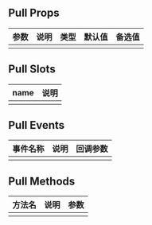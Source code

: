 ## Pull Props

| 参数         |   说明         | 类型     | 默认值      | 备选值            |
| ----------- | ------------- | -------- | --------- | ---------------- |
|             |               |           |          |                  |

## Pull Slots

|   name  |      说明       |
|  ------  |    ---------   |
|          |                |

## Pull Events

|   事件名称   |    说明   |  回调参数  |
| -------    | --------- |  --------- |
|            |           |            |

## Pull Methods

|  方法名  |   说明   |   参数   |
| ------- | ------  |  ------  |
|         |         |          |

